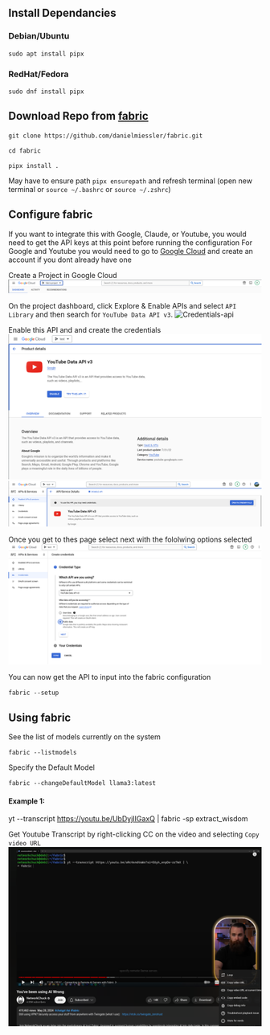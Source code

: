 ## Install Dependancies

### Debian/Ubuntu
```
sudo apt install pipx
```
### RedHat/Fedora
```
sudo dnf install pipx
```
## Download Repo from [fabric](https://github.com/danielmiessler/fabric)

```
git clone https://github.com/danielmiessler/fabric.git
```

```
cd fabric
```
```
pipx install .
```
May have to ensure path `pipx ensurepath` and refresh terminal (open new terminal or `source ~/.bashrc` or `source ~/.zshrc`)

## Configure fabric

If you want to integrate this with Google, Claude, or Youtube, you would need to get the API keys at this point before running the configuration
For Google and Youtube you would need to go to [Google Cloud](https://console.cloud.google.com/) and create an account if you dont already have one


Create a Project in Google Cloud
![Google Cloud Project](https://github.com/ebelious/Self-Hosted/blob/main/Images/Screenshot%20from%202024-07-12%2016-31-29.png)
 
 
 On the project dashboard, click Explore & Enable APIs and select `API Library` and then search for `YouTube Data API v3`.
![Credentials-api](https://github.com/user-attachments/assets/749172c5-57ee-404a-8326-3ced35607f8b)


Enable this API and and create the credentials
![Enable API](https://github.com/ebelious/Self-Hosted/blob/main/Images/Screenshot%20from%202024-07-12%2016-43-27.png)
![Credentials API](https://github.com/ebelious/Self-Hosted/blob/main/Images/Screenshot%20from%202024-07-12%2016-45-11.png)


Once you get to thes page select next with the fololwing options selected 
![nex1](https://github.com/ebelious/Self-Hosted/blob/main/Images/Screenshot%20from%202024-07-12%2016-47-23.png)

You can now get the API to input into the fabric configuration
```
fabric --setup
```
## Using fabric

See the list of models currently on the system
```
fabric --listmodels
```

Specify the Default Model

```
fabric --changeDefaultModel llama3:latest
```

#### Example 1:
yt --transcript https://youtu.be/UbDyjIIGaxQ | fabric -sp extract_wisdom

Get Youtube Transcript by right-clicking CC on the video and selecting `Copy video URL`
![right-click](https://github.com/ebelious/Self-Hosted/blob/main/Images/Screenshot%20from%202024-07-12%2016-59-11.png)


